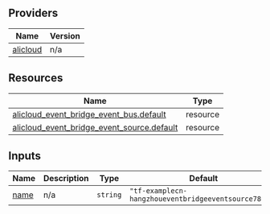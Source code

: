 <!-- BEGIN_TF_DOCS -->
## Providers

| Name | Version |
|------|---------|
| <a name="provider_alicloud"></a> [alicloud](#provider\_alicloud) | n/a |

## Resources

| Name | Type |
|------|------|
| [alicloud_event_bridge_event_bus.default](https://registry.terraform.io/providers/hashicorp/alicloud/latest/docs/resources/event_bridge_event_bus) | resource |
| [alicloud_event_bridge_event_source.default](https://registry.terraform.io/providers/hashicorp/alicloud/latest/docs/resources/event_bridge_event_source) | resource |

## Inputs

| Name | Description | Type | Default | Required |
|------|-------------|------|---------|:--------:|
| <a name="input_name"></a> [name](#input\_name) | n/a | `string` | `"tf-examplecn-hangzhoueventbridgeeventsource78065"` | no |
<!-- END_TF_DOCS -->    